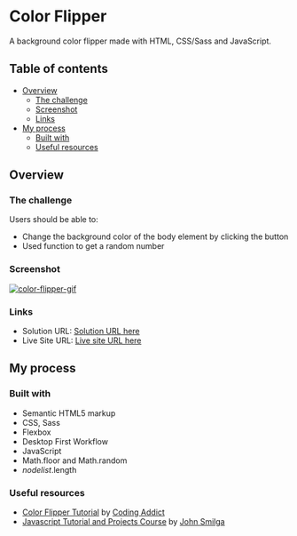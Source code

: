# Color Flipper

A background color flipper made with HTML, CSS/Sass and JavaScript.

## Table of contents

- [Overview](#overview)
  - [The challenge](#the-challenge)
  - [Screenshot](#screenshot)
  - [Links](#links)
- [My process](#my-process)
  - [Built with](#built-with)
  - [Useful resources](#useful-resources)

## Overview

### The challenge

Users should be able to:

- Change the background color of the body element by clicking the button
- Used function to get a random number

### Screenshot

[![color-flipper-gif](https://user-images.githubusercontent.com/20262557/184802869-fa6dfc5b-466f-4998-a582-f990db9651f6.JPG)](https://joemar-ceneza.github.io/color-flipper/)

### Links

- Solution URL: [Solution URL here](https://github.com/joemar-ceneza/color-flipper)
- Live Site URL: [Live site URL here](https://joemar-ceneza.github.io/color-flipper/)

## My process

### Built with

- Semantic HTML5 markup
- CSS, Sass
- Flexbox
- Desktop First Workflow
- JavaScript
- Math.floor and Math.random
- *nodelist*.length

### Useful resources

- [Color Flipper Tutorial](https://www.youtube.com/watch?v=c5SIG7Ie0dM&t=421s) by [Coding Addict](https://www.youtube.com/channel/UCMZFwxv5l-XtKi693qMJptA)
- [Javascript Tutorial and Projects Course](https://www.udemy.com/course/javascript-tutorial-for-beginners-w/) by [John Smilga](https://www.johnsmilga.com/)


